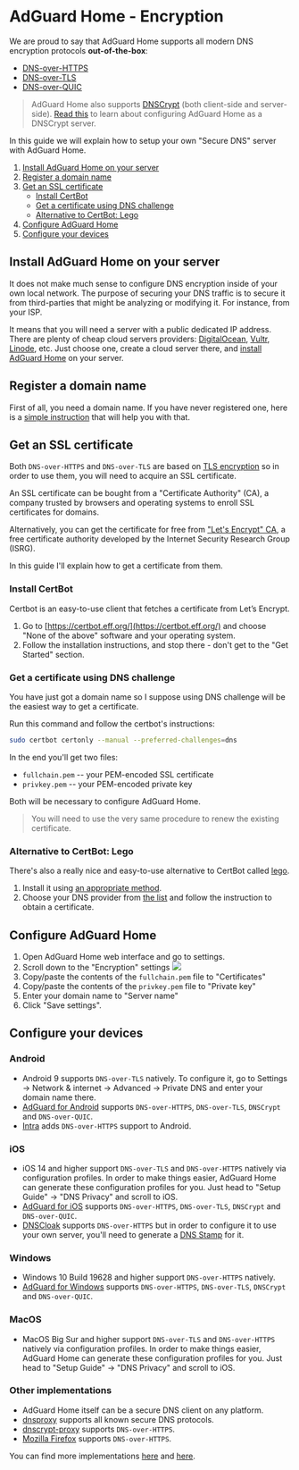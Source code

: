 # AdGuard Home - Encryption

We are proud to say that AdGuard Home supports all modern DNS encryption protocols **out-of-the-box**:

- [DNS-over-HTTPS](https://en.wikipedia.org/wiki/DNS_over_HTTPS)
- [DNS-over-TLS](https://en.wikipedia.org/wiki/DNS_over_TLS)
- [DNS-over-QUIC](https://tools.ietf.org/html/draft-ietf-dprive-dnsoquic-01)

> AdGuard Home also supports [DNSCrypt](https://dnscrypt.info/) (both client-side and server-side). [Read this](DNSCrypt) to learn about configuring AdGuard Home as a DNSCrypt server.

In this guide we will explain how to setup your own "Secure DNS" server with AdGuard Home.

1. [Install AdGuard Home on your server](#install)
2. [Register a domain name](#register)
3. [Get an SSL certificate](#certificate)
   - [Install CertBot](#certbot)
   - [Get a certificate using DNS challenge](#certbot-dnschallenge)
   - [Alternative to CertBot: Lego](#lego)
4. [Configure AdGuard Home](#configure-home)
5. [Configure your devices](#configure-devices)

<a id="install"></a>

## Install AdGuard Home on your server

It does not make much sense to configure DNS encryption inside of your own local network. The purpose of securing your DNS traffic is to secure it from third-parties that might be analyzing or modifying it. For instance, from your ISP.

It means that you will need a server with a public dedicated IP address. There are plenty of cheap cloud servers providers: [DigitalOcean](https://digitalocean.com), [Vultr](https://vultr.com), [Linode](https://www.linode.com/), etc. Just choose one, create a cloud server there, and [install AdGuard Home](Getting-Started) on your server.

<a id="register"></a>

## Register a domain name

First of all, you need a domain name. If you have never registered one, here is a [simple instruction](https://www.pcworld.com/article/241722/web-apps/how-to-register-your-own-domain-name.html) that will help you with that.

<a id="certificate"></a>

## Get an SSL certificate

Both `DNS-over-HTTPS` and `DNS-over-TLS` are based on [TLS encryption](https://en.wikipedia.org/wiki/Transport_Layer_Security) so in order to use them, you will need to acquire an SSL certificate.

An SSL certificate can be bought from a "Certificate Authority" (CA), a company trusted by browsers and operating systems to enroll SSL certificates for domains.

Alternatively, you can get the certificate for free from ["Let's Encrypt" CA](https://letsencrypt.org/), a free certificate authority developed by the Internet Security Research Group (ISRG).

In this guide I'll explain how to get a certificate from them.

<a id="certbot"></a>

### Install CertBot

Certbot is an easy-to-use client that fetches a certificate from Let’s Encrypt.

1. Go to [https://certbot.eff.org/](https://certbot.eff.org/) and choose "None of the above" software and your operating system.
2. Follow the installation instructions, and stop there - don't get to the "Get Started" section.

<a id="certbot-dnschallenge"></a>

### Get a certificate using DNS challenge

You have just got a domain name so I suppose using DNS challenge will be the easiest way to get a certificate.

Run this command and follow the certbot's instructions:

```bash
sudo certbot certonly --manual --preferred-challenges=dns
```

In the end you'll get two files:

- `fullchain.pem` -- your PEM-encoded SSL certificate
- `privkey.pem` -- your PEM-encoded private key

Both will be necessary to configure AdGuard Home.

> You will need to use the very same procedure to renew the existing certificate.

<a id="lego"></a>

### Alternative to CertBot: Lego

There's also a really nice and easy-to-use alternative to CertBot called [lego](https://go-acme.github.io/lego/).

1. Install it using [an appropriate method](https://go-acme.github.io/lego/installation/).
2. Choose your DNS provider from [the list](https://go-acme.github.io/lego/dns/) and follow the instruction to obtain a certificate.

<a id="configure-home"></a>

## Configure AdGuard Home

1. Open AdGuard Home web interface and go to settings.
2. Scroll down to the "Encryption" settings
   ![](https://user-images.githubusercontent.com/5947035/53301027-2a0c2b80-385f-11e9-81f3-bcc63de4eef1.png)
3. Copy/paste the contents of the `fullchain.pem` file to "Certificates"
4. Copy/paste the contents of the `privkey.pem` file to "Private key"
5. Enter your domain name to "Server name"
6. Click "Save settings".

<a id="configure-devices"></a>

## Configure your devices

### Android

- Android 9 supports `DNS-over-TLS` natively. To configure it, go to Settings → Network & internet → Advanced → Private DNS and enter your domain name there.
- [AdGuard for Android](https://adguard.com/en/adguard-android/overview.html) supports `DNS-over-HTTPS`, `DNS-over-TLS`, `DNSCrypt` and `DNS-over-QUIC`.
- [Intra](https://getintra.org/) adds `DNS-over-HTTPS` support to Android.

### iOS

- iOS 14 and higher support `DNS-over-TLS` and `DNS-over-HTTPS` natively via configuration profiles. In order to make things easier, AdGuard Home can generate these configuration profiles for you. Just head to "Setup Guide" -> "DNS Privacy" and scroll to iOS.
- [AdGuard for iOS](https://adguard.com/en/adguard-ios/overview.html) supports `DNS-over-HTTPS`, `DNS-over-TLS`, `DNSCrypt` and `DNS-over-QUIC`.
- [DNSCloak](https://itunes.apple.com/app/id1452162351) supports `DNS-over-HTTPS` but in order to configure it to use your own server, you'll need to generate a [DNS Stamp](https://dnscrypt.info/stamps) for it.

### Windows

- Windows 10 Build 19628 and higher support `DNS-over-HTTPS` natively.
- [AdGuard for Windows](https://adguard.com/en/adguard-windows/overview.html) supports `DNS-over-HTTPS`, `DNS-over-TLS`, `DNSCrypt` and `DNS-over-QUIC`.

### MacOS

- MacOS Big Sur and higher support `DNS-over-TLS` and `DNS-over-HTTPS` natively via configuration profiles. In order to make things easier, AdGuard Home can generate these configuration profiles for you. Just head to "Setup Guide" -> "DNS Privacy" and scroll to iOS.

### Other implementations

- AdGuard Home itself can be a secure DNS client on any platform.
- [dnsproxy](https://github.com/AdguardTeam/dnsproxy) supports all known secure DNS protocols.
- [dnscrypt-proxy](https://github.com/jedisct1/dnscrypt-proxy) supports `DNS-over-HTTPS`.
- [Mozilla Firefox](https://www.mozilla.org/firefox/) supports `DNS-over-HTTPS`.

You can find more implementations [here](https://dnscrypt.info/implementations) and [here](https://dnsprivacy.org/wiki/display/DP/DNS+Privacy+Clients).
